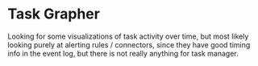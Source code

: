 # Task Grapher 

Looking for some visualizations of task activity over time, but most likely
looking purely at alerting rules / connectors, since they have good timing
info in the event log, but there is not really anything for task manager.
